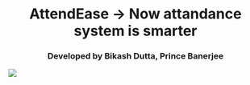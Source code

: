 <h1 align="center">AttendEase -> Now attandance system is smarter</h1>
<h3 align="center">Developed by Bikash  Dutta, Prince Banerjee</h3>
<img align="center" width="max" src="https://firebasestorage.googleapis.com/v0/b/woof-uit.appspot.com/o/trigredge.jpg?alt=media&token=c14e9ca2-b085-4359-a552-f831c9bd15a9">
